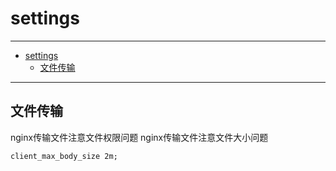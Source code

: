 # settings

---

- [settings](#settings)
  - [文件传输](#%e6%96%87%e4%bb%b6%e4%bc%a0%e8%be%93)

---

## 文件传输

nginx传输文件注意文件权限问题
nginx传输文件注意文件大小问题

`client_max_body_size 2m;`
